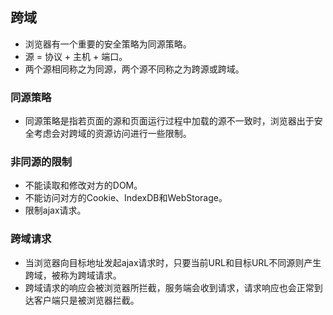 ## 跨域
- 浏览器有一个重要的安全策略为同源策略。
- 源 = 协议 + 主机 + 端口。
- 两个源相同称之为同源，两个源不同称之为跨源或跨域。
### 同源策略
- 同源策略是指若页面的源和页面运行过程中加载的源不一致时，浏览器出于安全考虑会对跨域的资源访问进行一些限制。
### 非同源的限制
- 不能读取和修改对方的DOM。
- 不能访问对方的Cookie、IndexDB和WebStorage。
- 限制ajax请求。
### 跨域请求
- 当浏览器向目标地址发起ajax请求时，只要当前URL和目标URL不同源则产生跨域，被称为跨域请求。
- 跨域请求的响应会被浏览器所拦截，服务端会收到请求，请求响应也会正常到达客户端只是被浏览器拦截。
